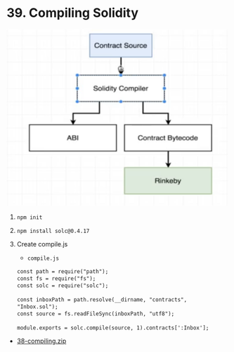 #   39. Compiling Solidity

![](../imgs/39.1_Compiling-Solidity.png)

1.  `npm init`

1.  `npm install solc@0.4.17`

1. Create compile.js
    -   `compile.js`
    ```
    const path = require("path");
    const fs = require("fs");
    const solc = require("solc");

    const inboxPath = path.resolve(__dirname, "contracts", "Inbox.sol");
    const source = fs.readFileSync(inboxPath, "utf8");

    module.exports = solc.compile(source, 1).contracts[':Inbox'];
    ```

-   [38-compiling.zip](https://github.com/web3-nfts/bt-web3/raw/main/Curricula/developers-guide/resources/38-compiling.zip)